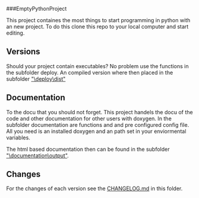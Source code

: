 ###EmptyPythonProject

This project containes the most things to start programming in python with an new project. To do this clone this repo to your local computer and start editing.

## Versions
Should your project contain executables?
No problem use the functions in the subfolder deploy. 
An compiled version where then placed in the subfolder ["\deploy\dist"][RELEASES]

## Documentation
To the docu that you should not forget. This project handels the docu of the code and other documentation for other users with doxygen. In the subfolder documentation are functions and and pre configured config file. All you need is an installed doxygen and an path set in your enviormental variables.

The html based documentation then can be found in the subfolder ["\documentation\output"][DOCU].

## Changes
For the changes of each version see the [CHANGELOG.md][CHANGELOG] in this folder.

[CHANGELOG]: ./CHANGELOG.md
[RELEASES]: ./deploy/dist
[DOCU]: ./documentation/output